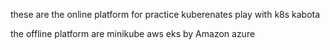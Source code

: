 these are the online platform for practice kuberenates 
play with k8s
kabota


the offline platform are
minikube
aws eks by Amazon
azure 
